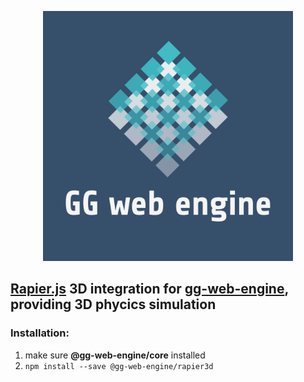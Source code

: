 <p align="center">
  <img src="../../documentation/assets/logo.png" style="height: 400px; width:400px;" alt=''/>
</p>

## [Rapier.js](https://github.com/dimforge/rapier.js) 3D integration for [gg-web-engine](https://github.com/AndyGura/gg-web-engine), providing 3D phycics simulation

### Installation:
1) make sure **@gg-web-engine/core** installed
1) `npm install --save @gg-web-engine/rapier3d`

